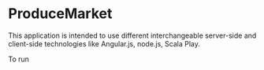 # ProduceMarket
This application is intended to use different interchangeable server-side and client-side technologies like Angular.js, node.js, Scala Play.

To run
